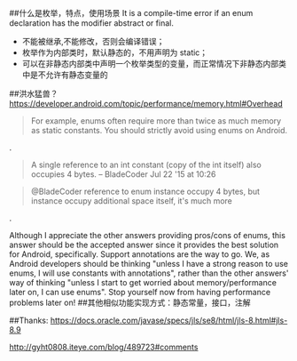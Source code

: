 ##什么是枚举，特点，使用场景
It is a compile-time error if an enum declaration has the modifier abstract or final.


- 不能被继承,不能修改，否则会编译错误；
- 枚举作为内部类时，默认静态的，不用声明为 static；
- 可以在非静态内部类中声明一个枚举类型的变量，而正常情况下非静态内部类中是不允许有静态变量的


##洪水猛兽？
https://developer.android.com/topic/performance/memory.html#Overhead
>For example, enums often require more than twice as much memory as static constants. You should strictly avoid using enums on Android.

.
	
>A single reference to an int constant (copy of the int itself) also occupies 4 bytes. – BladeCoder Jul 22 '15 at 10:26 
  	 	
>@BladeCoder reference to enum instance occupy 4 bytes, but instance occupy additional space itself, it's much more 

.

>	
Although I appreciate the other answers providing pros/cons of enums, this answer should be the accepted answer since it provides the best solution for Android, specifically. Support annotations are the way to go. We, as Android developers should be thinking "unless I have a strong reason to use enums, I will use constants with annotations", rather than the other answers' way of thinking "unless I start to get worried about memory/performance later on, I can use enums". Stop yourself now from having performance problems later on!
##其他相似功能实现方式：静态常量，接口，注解


##Thanks:
https://docs.oracle.com/javase/specs/jls/se8/html/jls-8.html#jls-8.9

http://gyht0808.iteye.com/blog/489723#comments

